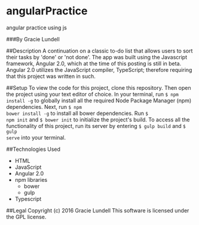 # angularPractice
angular practice using js

###By Gracie Lundell

##Description
A continuation on a classic to-do list that allows users to sort their tasks by 'done' or 'not done'. The app was built using the Javascript framework, Angular 2.0, which at the time of this posting is still in beta. Angular 2.0 utilizes the JavaScript compiler, TypeScript; therefore requiring that this project was written in such.

##Setup
To view the code for this project, clone this repository. Then open the project using your text editor of choice. In your terminal, run <code>$ npm install -g</code> to globally install all the required Node Package Manager (npm) dependencies. Next, run <code>$ npm bower install -g</code> to install all bower dependencies. Run <code>$ npm init</code> and <code>$ bower init</code> to initialize the project's build. To access all the functionality of this project, run its server by entering <code>$ gulp build</code> and <code>$ gulp serve</code> into your terminal.

##Technologies Used
- HTML
- JavaScript
- Angular 2.0
- npm libraries
  - bower
  - gulp
- Typescript

##Legal
Copyright (c) 2016 Gracie Lundell This software is licensed under the GPL license.
